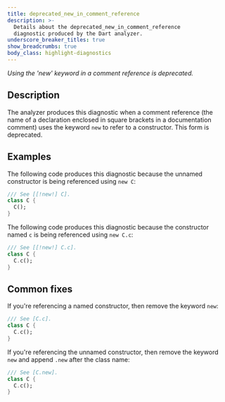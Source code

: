 ```yaml
---
title: deprecated_new_in_comment_reference
description: >-
  Details about the deprecated_new_in_comment_reference
  diagnostic produced by the Dart analyzer.
underscore_breaker_titles: true
show_breadcrumbs: true
body_class: highlight-diagnostics
---
```


_Using the 'new' keyword in a comment reference is deprecated._

## Description

The analyzer produces this diagnostic when a comment reference (the name
of a declaration enclosed in square brackets in a documentation comment)
uses the keyword `new` to refer to a constructor. This form is deprecated.

## Examples

The following code produces this diagnostic because the unnamed
constructor is being referenced using `new C`:

```dart
/// See [[!new!] C].
class C {
  C();
}
```

The following code produces this diagnostic because the constructor named
`c` is being referenced using `new C.c`:

```dart
/// See [[!new!] C.c].
class C {
  C.c();
}
```

## Common fixes

If you're referencing a named constructor, then remove the keyword `new`:

```dart
/// See [C.c].
class C {
  C.c();
}
```

If you're referencing the unnamed constructor, then remove the keyword
`new` and append `.new` after the class name:

```dart
/// See [C.new].
class C {
  C.c();
}
```
